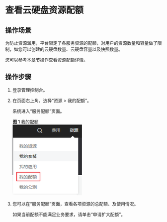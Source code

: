 # 查看云硬盘资源配额<a name="ZH-CN_TOPIC_0153324537"></a>

## 操作场景<a name="section5700729111616"></a>

为防止资源滥用，平台限定了各服务资源的配额，对用户的资源数量和容量做了限制，如您可以创建的云硬盘数量、云硬盘容量以及快照数量。

您可以参考本章节操作查看资源配额详情。

## 操作步骤<a name="section12829175161818"></a>

1.  登录管理控制台。
2.  在页面右上角，选择“资源 \> 我的配额”。

    系统进入“服务配额”页面。

    **图 1**  我的配额<a name="zh-cn_topic_0040259342_fig42735301084"></a>  
    ![](figures/我的配额.png "我的配额")

3.  您可以在“服务配额”页面，查看各项资源的总配额、及使用情况。

    如果当前配额不能满足业务要求，请单击“申请扩大配额”。


